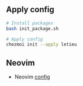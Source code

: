 
## Apply config
```bash
# Install packages
bash init_package.sh

# Apply config
chezmoi init --apply letieu
```

## Neovim
- Neovim [config](https://github.com/letieu/nvim-config)

